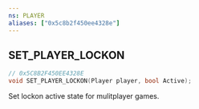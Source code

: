 ```yaml
---
ns: PLAYER
aliases: ["0x5c8b2f450ee4328e"]
---
```

## SET_PLAYER_LOCKON

```c
// 0x5C8B2F450EE4328E
void SET_PLAYER_LOCKON(Player player, bool Active);
```

Set lockon active state for mulitplayer games.

